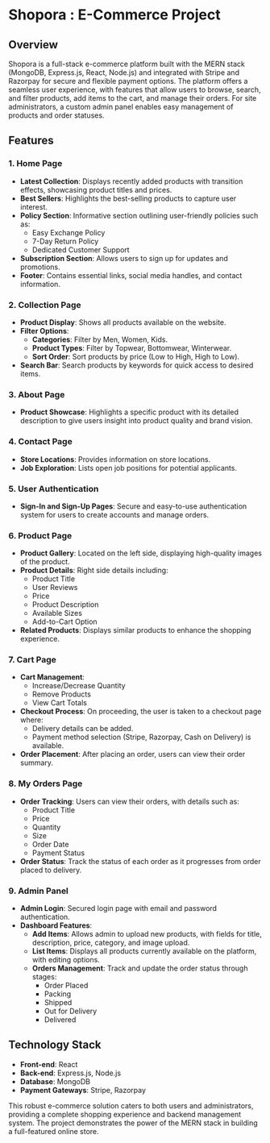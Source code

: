 # Shopora : E-Commerce Project

## Overview
Shopora is a full-stack e-commerce platform built with the MERN stack (MongoDB, Express.js, React, Node.js) and integrated with Stripe and Razorpay for secure and flexible payment options. The platform offers a seamless user experience, with features that allow users to browse, search, and filter products, add items to the cart, and manage their orders. For site administrators, a custom admin panel enables easy management of products and order statuses.

## Features

### 1. Home Page
- **Latest Collection**: Displays recently added products with transition effects, showcasing product titles and prices.
- **Best Sellers**: Highlights the best-selling products to capture user interest.
- **Policy Section**: Informative section outlining user-friendly policies such as:
  - Easy Exchange Policy
  - 7-Day Return Policy
  - Dedicated Customer Support
- **Subscription Section**: Allows users to sign up for updates and promotions.
- **Footer**: Contains essential links, social media handles, and contact information.

### 2. Collection Page
- **Product Display**: Shows all products available on the website.
- **Filter Options**:
  - **Categories**: Filter by Men, Women, Kids.
  - **Product Types**: Filter by Topwear, Bottomwear, Winterwear.
  - **Sort Order**: Sort products by price (Low to High, High to Low).
- **Search Bar**: Search products by keywords for quick access to desired items.

### 3. About Page
- **Product Showcase**: Highlights a specific product with its detailed description to give users insight into product quality and brand vision.

### 4. Contact Page
- **Store Locations**: Provides information on store locations.
- **Job Exploration**: Lists open job positions for potential applicants.

### 5. User Authentication
- **Sign-In and Sign-Up Pages**: Secure and easy-to-use authentication system for users to create accounts and manage orders.

### 6. Product Page
- **Product Gallery**: Located on the left side, displaying high-quality images of the product.
- **Product Details**: Right side details including:
  - Product Title
  - User Reviews
  - Price
  - Product Description
  - Available Sizes
  - Add-to-Cart Option
- **Related Products**: Displays similar products to enhance the shopping experience.

### 7. Cart Page
- **Cart Management**:
  - Increase/Decrease Quantity
  - Remove Products
  - View Cart Totals
- **Checkout Process**: On proceeding, the user is taken to a checkout page where:
  - Delivery details can be added.
  - Payment method selection (Stripe, Razorpay, Cash on Delivery) is available.
- **Order Placement**: After placing an order, users can view their order summary.

### 8. My Orders Page
- **Order Tracking**: Users can view their orders, with details such as:
  - Product Title
  - Price
  - Quantity
  - Size
  - Order Date
  - Payment Status
- **Order Status**: Track the status of each order as it progresses from order placed to delivery.

### 9. Admin Panel
- **Admin Login**: Secured login page with email and password authentication.
- **Dashboard Features**:
  - **Add Items**: Allows admin to upload new products, with fields for title, description, price, category, and image upload.
  - **List Items**: Displays all products currently available on the platform, with editing options.
  - **Orders Management**: Track and update the order status through stages:
    - Order Placed
    - Packing
    - Shipped
    - Out for Delivery
    - Delivered

## Technology Stack
- **Front-end**: React
- **Back-end**: Express.js, Node.js
- **Database**: MongoDB
- **Payment Gateways**: Stripe, Razorpay

This robust e-commerce solution caters to both users and administrators, providing a complete shopping experience and backend management system. The project demonstrates the power of the MERN stack in building a full-featured online store.
